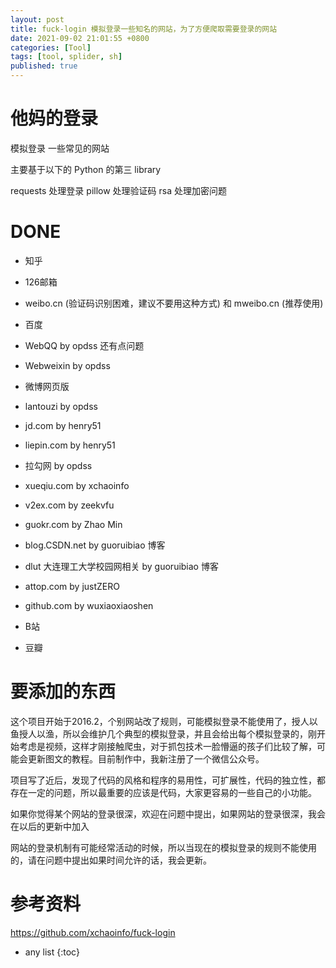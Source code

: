 ```yaml
---
layout: post 
title: fuck-login 模拟登录一些知名的网站，为了方便爬取需要登录的网站
date: 2021-09-02 21:01:55 +0800
categories: [Tool]
tags: [tool, splider, sh]
published: true
---
```


# 他妈的登录

模拟登录 一些常见的网站

主要基于以下的 Python 的第三 library

requests 处理登录
pillow 处理验证码
rsa 处理加密问题

# DONE

- 知乎

- 126邮箱

- weibo.cn (验证码识别困难，建议不要用这种方式) 和 mweibo.cn (推荐使用)

- 百度

- WebQQ by opdss 还有点问题

- Webweixin by opdss

- 微博网页版

- lantouzi by opdss

- jd.com by henry51

- liepin.com by henry51

- 拉勾网 by opdss

- xueqiu.com by xchaoinfo

- v2ex.com by zeekvfu

- guokr.com by Zhao Min

- blog.CSDN.net by guoruibiao  博客

- dlut 大连理工大学校园网相关 by guoruibiao  博客

- attop.com by justZERO

- github.com by wuxiaoxiaoshen

- B站

- 豆瓣

# 要添加的东西

这个项目开始于2016.2，个别网站改了规则，可能模拟登录不能使用了，授人以鱼授人以渔，所以会维护几个典型的模拟登录，并且会给出每个模拟登录的，刚开始考虑是视频，这样才刚接触爬虫，对于抓包技术一脸懵逼的孩子们比较了解，可能会更新图文的教程。目前制作中，我新注册了一个微信公众号。 

项目写了近后，发现了代码的风格和程序的易用性，可扩展性，代码的独立性，都存在一定的问题，所以最重要的应该是代码，大家更容易的一些自己的小功能。

如果你觉得某个网站的登录很深，欢迎在问题中提出，如果网站的登录很深，我会在以后的更新中加入

网站的登录机制有可能经常活动的时候，所以当现在的模拟登录的规则不能使用的，请在问题中提出如果时间允许的话，我会更新。

# 参考资料

https://github.com/xchaoinfo/fuck-login

* any list
{:toc}